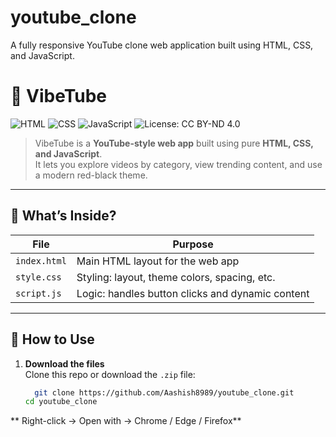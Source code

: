 # youtube_clone
A fully responsive YouTube clone web application built using HTML, CSS, and JavaScript.
# 🎥 VibeTube

![HTML](https://img.shields.io/badge/HTML-5-orange?logo=html5)
![CSS](https://img.shields.io/badge/CSS-3-blue?logo=css3)
![JavaScript](https://img.shields.io/badge/JavaScript-ES6-yellow?logo=javascript)
![License: CC BY-ND 4.0](https://img.shields.io/badge/License-CC--BY--ND%204.0-lightgrey)

> VibeTube is a **YouTube-style web app** built using pure **HTML, CSS, and JavaScript**.  
> It lets you explore videos by category, view trending content, and use a modern red-black theme.

---

## 🧠 What’s Inside?

| File        | Purpose                                               |
|-------------|-------------------------------------------------------|
| `index.html` | Main HTML layout for the web app                    |
| `style.css`  | Styling: layout, theme colors, spacing, etc.        |
| `script.js`  | Logic: handles button clicks and dynamic content    |

---

## 🚀 How to Use

1. **Download the files**  
   Clone this repo or download the `.zip` file:
   ```bash
     git clone https://github.com/Aashish8989/youtube_clone.git
   cd youtube_clone
  ** Right-click → Open with → Chrome / Edge / Firefox**

